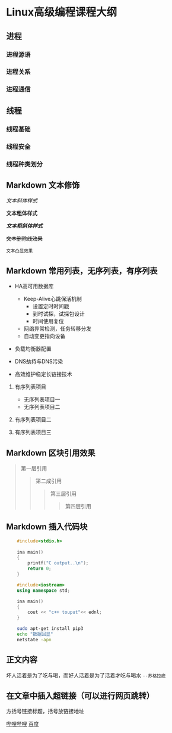 # Linux高级编程课程大纲

## 进程


### 进程源语
### 进程关系
### 进程通信



## 线程


### 线程基础
### 线程安全
### 线程种类划分



## Markdown 文本修饰


*文本斜体样式*

**文本粗体样式**

***文本粗斜体样式***

~~文本删除线效果~~

``文本凸显效果``


## Markdown 常用列表，无序列表，有序列表

* HA高可用数据库
	* Keep-Alive心跳保活机制
		* 设置定时时间戳
		* 到时试探，试探包设计
		* 时间使用复位
	* 网络异常检测，任务转移分发
	* 自动变更指向设备

* 负载均衡器配置

* DNS劫持与DNS污染

* 高效维护稳定长链接技术

1. 有序列表项目
	* 无序列表项目一
	* 无序列表项目二
2. 有序列表项目二

3. 有序列表项目三


## Markdown 区块引用效果

> 第一层引用
>> 第二成引用
>>> 第三层引用
>>>> 第四层引用


## Markdown 插入代码块

```c
	#include<stdio.h>
	
	ina main()
	{
		printf("C output..\n");
		return 0;
	}
```

```cpp
	#include<iostream>
	using namespace std;

	ina main()
	{
		cout << "c++ touput"<< ednl;
	}
```

``` bash
	sudo apt-get install pip3
	echo "数据回显"
	netstate -apn
```


## 正文内容

坏人活着是为了吃与喝，而好人活着是为了活着才吃与喝水         ``--苏格拉底``


## 在文章中插入超链接（可以进行网页跳转）

方括号链接标题，括号放链接地址

[哔哩哔哩](http://www.bilibili.com"跳转到B站")
[百度](http://www.baidu.com)


